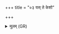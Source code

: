 +++
title = "०३ यस् ते केशो"

+++
<details><summary>मूलम् (GR)</summary>

यस् ते केशो ऽवततः  
समूलो यश् च वृह्यते ।  
सर्वं तं विश्वभेषज्या-  
-अभि षिञ्चामि वीरुधा ॥
</details>